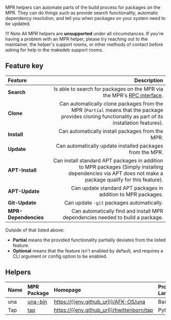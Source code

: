MPR helpers can automate parts of the build process for packages on the MPR. They can do things such as provide search functionality, automatic dependency resolution, and tell you when packages on your system need to be updated.

!!! Note
    All MPR helpers are **unsupported** under all circumstances. If you're having a problem with an MPR helper, please try reaching out to the maintainer, the helper's support rooms, or other methods of contact before asking for help in the makedeb support rooms.

## Feature key
| Feature              | Description                                                                                                                                              |
| :---                 | ---:                                                                                                                                                     |
| **Search**           | Is able to search for packages on the MPR via the MPR's [RPC interface](/mpr/using-the-mpr/using-the-rpc-interface).                                     |
| **Clone**            | Can automatically clone packages from the MPR (`Partial` means that the package provides cloning functionality as part of its installation features).   |
| **Install**          | Can automatically install packages from the MPR.                                                                                                         |
| **Update**           | Can automatically update installed packages from the MPR.                                                                                                |
| **APT-Install**      | Can install standard APT packages in addition to MPR packages (Simply installing dependencies via APT does not make a package qualify for this feature). |
| **APT-Update**       | Can update standard APT packages in addition to MPR packages.                                                                                            |
| **Git-Update**       | Can update `-git` packages automatically.                                                                                                                |
| **MPR-Dependencies** | Can automatically find and install MPR dependencies needed to build a package.                                                                           |

Outside of that listed above:

- **Partial** means the provided functionality partially deviates from the listed feature.
- **Optional** means that the feature isn't enabled by default, and requires a CLI argument or config option to be enabled.

## Helpers
| Name  | MPR Package                                             | Homepage                                                                                 | Programming Language | Search | Clone   | Install | Update | APT-Install | APT-Update | Git-Update               | MPR-Dependencies  |
| :---  | :------------------------------------------------------ | :--------------------------------------------------------------------------------------- | :------------------- | :----- | :----   | :------ | :----- | :---------- | :--------- | :----------------------- | :---------------  |
| una   | [una-bin](https://{{env.mpr_url}}/packages/una-bin)             | [https://{{env.github_url}}/AFK-OS/una](https://{{env.github_url}}/AFK-OS/una) | Bash               | Yes    | Yes | Yes     | Yes    | Yes          | Yes         | Yes                       | Yes                | 
| Tap   | [tap](https://{{env.mpr_url}}/packages/tap)             | [https://{{env.github_url}}/hwittenborn/tap](https://{{env.github_url}}/hwittenborn/tap) | Python               | Yes    | Partial | Yes     | Yes    | No          | No         | No                       | No                | 
